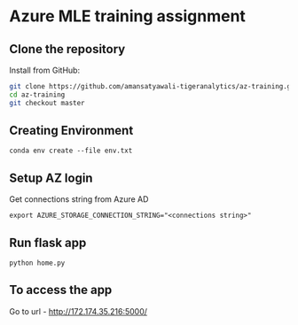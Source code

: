 # Azure MLE training assignment

## Clone the repository

Install from GitHub:

```bash
git clone https://github.com/amansatyawali-tigeranalytics/az-training.git
cd az-training
git checkout master
```

## Creating Environment

```
conda env create --file env.txt
```

## Setup AZ login

Get connections string from Azure AD
```
export AZURE_STORAGE_CONNECTION_STRING="<connections string>"
```

## Run flask app

```
python home.py
```

## To access the app

Go to url - http://172.174.35.216:5000/